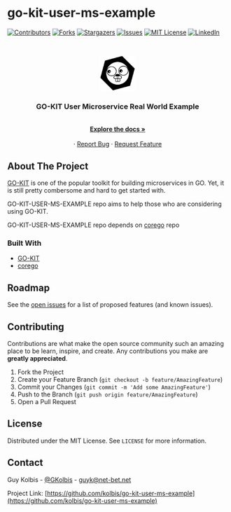 # go-kit-user-ms-example

<!-- PROJECT SHIELDS -->
<!--
*** I'm using markdown "reference style" links for readability.
*** Reference links are enclosed in brackets [ ] instead of parentheses ( ).
*** See the bottom of this document for the declaration of the reference variables
*** for contributors-url, forks-url, etc. This is an optional, concise syntax you may use.
*** https://www.markdownguide.org/basic-syntax/#reference-style-links
-->
[![Contributors][contributors-shield]][contributors-url]
[![Forks][forks-shield]][forks-url]
[![Stargazers][stars-shield]][stars-url]
[![Issues][issues-shield]][issues-url]
[![MIT License][license-shield]][license-url]
[![LinkedIn][linkedin-shield]][linkedin-url]



<!-- PROJECT LOGO -->
<br />
<p align="center">
  <a href="https://github.com/kolbis/go-kit-user-ms-example">
    <img src="images/go_kit_logo.png" alt="Logo" width="80" height="80">
  </a>
  <h3 align="center">GO-KIT User Microservice Real World Example</h3>
  <p align="center">
    <br />
    <a href="https://github.com/kolbis/go-kit-user-ms-example"><strong>Explore the docs »</strong></a>
    <br />
    <br />
    <!-- <a href="https://github.com/kolbis/go-kit-user-ms-example">View Demo</a> -->
    ·
    <a href="https://github.com/kolbis/go-kit-user-ms-example/issues">Report Bug</a>
    ·
    <a href="https://github.com/kolbis/go-kit-user-ms-example/issues">Request Feature</a>
  </p>
</p>
 


<!-- TABLE OF CONTENTS -->
<!-- ## Table of Contents

- [go-kit-user-ms-example](#go-kit-user-ms-example)
  - [About The Project](#about-the-project)
    - [Built With](#built-with)
  - [Roadmap](#roadmap)
  - [Contributing](#contributing)
  - [License](#license)
  - [Contact](#contact)

<!-- ABOUT THE PROJECT -->
## About The Project

[GO-KIT]("https://github.com/go-kit/kit") is one of the popular toolkit for building microservices in GO. Yet, it is still pretty combersome and hard to get started with. 

GO-KIT-USER-MS-EXAMPLE repo aims to help those who are considering using GO-KIT. 

GO-KIT-USER-MS-EXAMPLE repo depends on [corego]("https://github.com/kolbis/corego") repo

### Built With

* [GO-KIT]("https://github.com/go-kit/kit")
* [corego]("https://github.com/kolbis/corego")


<!-- GETTING STARTED -->
<!-- ## Getting Started

To get a local copy up and running follow these simple steps.

### Prerequisites

This is an example of how to list things you need to use the software and how to install them.
* npm
```sh
npm install npm@latest -g
``` -->

<!-- ### Installation

1. Clone the repo
```sh
git clone https://github.com/kolbis/go-kit-user-ms-example.git
```
2. Install NPM packages
```sh
npm install
``` -->

<!-- USAGE EXAMPLES -->
<!-- ## Usage

Use this space to show useful examples of how a project can be used. Additional screenshots, code examples and demos work well in this space. You may also link to more resources.

_For more examples, please refer to the [Documentation](https://example.com)_ -->

<!-- ROADMAP -->
## Roadmap

See the [open issues](https://github.com/kolbis/go-kit-user-ms-example/issues) for a list of proposed features (and known issues).

<!-- CONTRIBUTING -->
## Contributing

Contributions are what make the open source community such an amazing place to be learn, inspire, and create. Any contributions you make are **greatly appreciated**.

1. Fork the Project
2. Create your Feature Branch (`git checkout -b feature/AmazingFeature`)
3. Commit your Changes (`git commit -m 'Add some AmazingFeature'`)
4. Push to the Branch (`git push origin feature/AmazingFeature`)
5. Open a Pull Request

<!-- LICENSE -->
## License

Distributed under the MIT License. See `LICENSE` for more information.



<!-- CONTACT -->
## Contact

Guy Kolbis - [@GKolbis](https://twitter.com/GKolbis) - guyk@net-bet.net

Project Link: [https://github.com/kolbis/go-kit-user-ms-example](https://github.com/kolbis/go-kit-user-ms-example)

<!-- ACKNOWLEDGEMENTS -->
<!-- ## Acknowledgements

* []()
* []()
* []() -->


<!-- MARKDOWN LINKS & IMAGES -->
<!-- https://www.markdownguide.org/basic-syntax/#reference-style-links -->
[contributors-shield]: https://img.shields.io/github/contributors/kolbis/repo.svg?style=flat-square
[contributors-url]: https://github.com/kolbis/repo/graphs/contributors
[forks-shield]: https://img.shields.io/github/forks/kolbis/repo.svg?style=flat-square
[forks-url]: https://github.com/kolbis/repo/network/members
[stars-shield]: https://img.shields.io/github/stars/kolbis/repo.svg?style=flat-square
[stars-url]: https://github.com/kolbis/repo/stargazers
[issues-shield]: https://img.shields.io/github/issues/kolbis/repo.svg?style=flat-square
[issues-url]: https://github.com/kolbis/repo/issues
[license-shield]: https://img.shields.io/github/license/kolbis/repo.svg?style=flat-square
[license-url]: https://github.com/kolbis/repo/blob/master/LICENSE.txt
[linkedin-shield]: https://img.shields.io/badge/-LinkedIn-black.svg?style=flat-square&logo=linkedin&colorB=555
[linkedin-url]: https://linkedin.com/in/kolbis
[product-screenshot]: images/screenshot.png